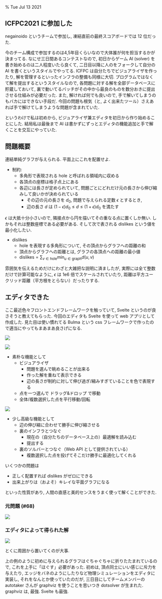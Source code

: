 % Tue Jul 13 2021

## ICFPC2021 に参加した

negainoido というチームで参加し, 凍結直前の最終スコアボードでは 12 位だった.

今のチーム構成で参加するのは4,5年目くらいなので大体誰が何を担当するかが決まってる.
なにせ三日間あるコンテストなので, 初日からゲーム AI (solver) を書き始めるのは二人程度いたら良くて,
二日目以降に人のをフォークして自分の AI を書くというスタイルでやってる.
ICFPC は自分たちでビジュアライザを作ったり, 解を管理するといったインフラの整備も同様に大切.
プログラムではなくて解を提出するというスタイルなので, 各問題に対する解を全部データベースに貯蔵しておいて,
裏で動いてるバッチがその中から最良のものを数分おきに提出させる仕組みが必要だった.
また, 解ければ何でも良いので, 手で解いてしまうのもバカにはできない手段だ.
今回の問題も根気（と, よく出来たツール）さえあれば手で解けてしまうような問題が含まれていた.

というわけで私は初めから, ビジュアライザ兼エディタを初日から作り始めることにした.
結局私は最後まで AI は書かずにずっとエディタの機能追加と手で解くことを交互にやっていた.

## 問題概要

連結単純グラフが与えられる.
平面上にこれを配置せよ.

- 制約:
    - 多角形で表現される hole と呼ばれる領域内に収める
    - 各頂点の座標は格子点上にある
    - 各辺には長さが定められていて, 問題ごとにどれだけ元の長さから伸び縮みして良いかが決められている
        - その辺の元の長さを $d_0$, 問題で与えられる定数 $\epsilon$ とするとき,
        - 辺の長さ $d$ は $(1 - \epsilon) d_0 \leq d \leq (1 + \epsilon) d_0$ を満たす

$\epsilon$ は大抵十分小さいので, 隣接点から円を描いてその重なる点に置くしか無い.
しかもそれは整数座標である必要がある.
そして次で表される dislikes という値を最小化したい.

- dislikes
    - hole を表現する多角形について, その頂点からグラフへの距離の和
    - 頂点からグラフへの距離とは, グラフの各頂点への距離の最小値
    - $\mathrm{dislikes} = \sum_{v \in \mathrm{hole}} \min_{u \in \mathrm{graph}} d(u,v)$

雰囲気を伝えるためだけにわざと大雑把な説明に済ましたが,
実際には全て整数だけで計算可能なように, $\epsilon$ は 1e6 倍でスケールされていたり,
距離は平方ユークリッド距離（平方根をとらない）だったりする.

## エディタできた

ここ最近色々フロントエンドフレームワークを触っていて, Svelte というのが良さそうと教えてもらった.
今回のエディタも Svelte を使って web アプリとして作成した.
見た目は使い慣れてる Bulma という css フレームワークで作ったので適当にやってもまあまあ良さげになる.

![](https://i.imgur.com/clABGHk.gif)

![](https://i.imgur.com/asfn8TV.gif)

- 素朴な機能として
    - ビジュアライザ
        - 問題を選んで眺めることが出来る
        - 作った解を重ねて表示できる
        - 辺の長さが制約に対して伸び過ぎ/縮みすぎていることを色で表現する
    - 点を一つ選んで ドラッグ&ドロップ で移動
    - 全体/複数選択した点を平行移動/回転

![](https://i.imgur.com/UFEzrlM.gif)

- 少し高級な機能として
    - 辺の伸び縮に合わせて勝手に伸び縮させる
    - 裏のインフラとつなぐ
        - 現在の（自分たちのデータベース上の）最適解を読み込む
        - 提出する
    - 裏のソルバーとつなぐ（Web API として提供されている）
        - 複数選択した点を投げてそこだけ勝手に最適化してくれる

いくつかの問題は

- 正しく配置すれば dislikes がゼロにできる
- 出来上がりは（およそ）キレイな平面グラフになる

といった性質があり, 人間の直感と美的センスをうまく使って解くことができた.

### 元問題 (#68)

![](https://i.imgur.com/DWS4Ama.png)

### エディタによって得られた解

![](https://i.imgur.com/3SsnCLc.png)

とくに周囲から置いてくのが大事.

上の例のように初めに与えられるグラフはぐちゃぐちゃに折りたたまれているので, これを上手に「ほぐす」必要があった.
初めは, 頂点同士にいい感じに斥力を与えたり, エッジをバネのようにしたりなど物理シミュレーションをエディタに実装し,
それをなんとか使っていたのだが,
三日目にしてチームメンバーの autotaker さんが graphviz を使うことを思いつき dotsolver が生まれた.
graphviz は, 最強.
Svelte も最強.
